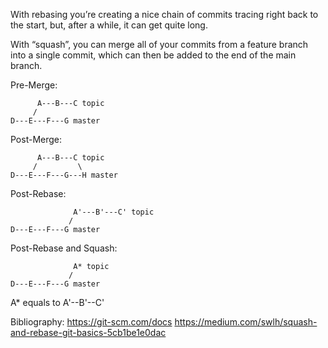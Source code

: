 With rebasing you’re creating a nice chain of commits tracing right back to the start, but, after a while, it can get quite long. 

With “squash”, you can merge all of your commits from a feature branch into a single commit, which can then be added to the end of the main branch.


Pre-Merge:

          A---B---C topic
         /
    D---E---F---G master

Post-Merge:

          A---B---C topic
         /         \
    D---E---F---G---H master

Post-Rebase:

                  A'---B'---C' topic
                 /
    D---E---F---G master

Post-Rebase and Squash:

                  A* topic
                 /
    D---E---F---G master

A* equals to A'--B'--C'

Bibliography: https://git-scm.com/docs
https://medium.com/swlh/squash-and-rebase-git-basics-5cb1be1e0dac